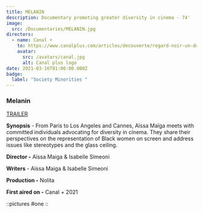 ```yaml
---
title: MELANIN
description: Documentary promoting greater diversity in cinema - 74'
image:
  src: /Documentaries/MELANIN.jpg
directors:
  - name: Canal +
    to: https://www.canalplus.com/articles/decouverte/regard-noir-un-doc-salutaire-sur-le-manque-de-diversite-au-cinema
    avatar:
      src: /avatars/canal.jpg
      alt: Canal plus logo
date: 2021-03-16T01:00:00.000Z
badge:
  label: "Society Minorities "
---
```


### Melanin

[TRAILER](https://vimeo.com/661966917/8031a0567a)

**Synopsis** - From Paris to Los Angeles and Cannes, Aïssa Maïga meets with committed individuals advocating for diversity in cinema. They share their perspectives on the representation of Black women on screen and address issues like stereotypes and the glass ceiling.

**Director -** Aïssa Maiga & Isabelle Simeoni

**Writers** - Aïssa Maiga & Isabelle Simeoni

**Production -** Nolita

**First aired on -** Canal + 2021

::pictures
#one
::
